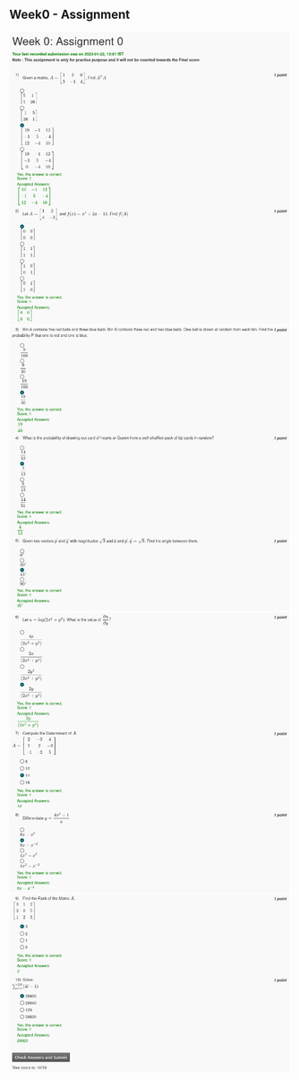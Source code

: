 ## Week0 - Assignment

![](/week0/assignment0/ss1.png)
![](/week0/assignment0/ss2.png)
![](/week0/assignment0/ss3.png)
![](/week0/assignment0/ss4.png)